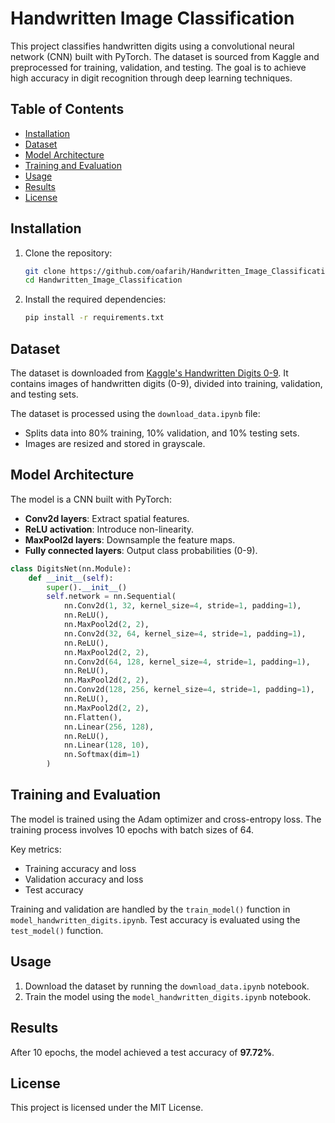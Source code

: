 
# Handwritten Image Classification

This project classifies handwritten digits using a convolutional neural network (CNN) built with PyTorch. The dataset is sourced from Kaggle and preprocessed for training, validation, and testing. The goal is to achieve high accuracy in digit recognition through deep learning techniques.

## Table of Contents
- [Installation](#installation)
- [Dataset](#dataset)
- [Model Architecture](#model-architecture)
- [Training and Evaluation](#training-and-evaluation)
- [Usage](#usage)
- [Results](#results)
- [License](#license)

## Installation

1. Clone the repository:
   ```bash
   git clone https://github.com/oafarih/Handwritten_Image_Classification.git
   cd Handwritten_Image_Classification
   ```

2. Install the required dependencies:
   ```bash
   pip install -r requirements.txt
   ```

## Dataset

The dataset is downloaded from [Kaggle's Handwritten Digits 0-9](https://www.kaggle.com/datasets/olafkrastovski/handwritten-digits-0-9). It contains images of handwritten digits (0-9), divided into training, validation, and testing sets.

The dataset is processed using the `download_data.ipynb` file:
- Splits data into 80% training, 10% validation, and 10% testing sets.
- Images are resized and stored in grayscale.

## Model Architecture

The model is a CNN built with PyTorch:
- **Conv2d layers**: Extract spatial features.
- **ReLU activation**: Introduce non-linearity.
- **MaxPool2d layers**: Downsample the feature maps.
- **Fully connected layers**: Output class probabilities (0-9).

```python
class DigitsNet(nn.Module):
    def __init__(self):
        super().__init__()
        self.network = nn.Sequential(
            nn.Conv2d(1, 32, kernel_size=4, stride=1, padding=1),
            nn.ReLU(),
            nn.MaxPool2d(2, 2),
            nn.Conv2d(32, 64, kernel_size=4, stride=1, padding=1),
            nn.ReLU(),
            nn.MaxPool2d(2, 2),
            nn.Conv2d(64, 128, kernel_size=4, stride=1, padding=1),
            nn.ReLU(),
            nn.MaxPool2d(2, 2),
            nn.Conv2d(128, 256, kernel_size=4, stride=1, padding=1),
            nn.ReLU(),
            nn.MaxPool2d(2, 2),
            nn.Flatten(),
            nn.Linear(256, 128),
            nn.ReLU(),
            nn.Linear(128, 10),
            nn.Softmax(dim=1)
        )
```

## Training and Evaluation

The model is trained using the Adam optimizer and cross-entropy loss. The training process involves 10 epochs with batch sizes of 64.

Key metrics:
- Training accuracy and loss
- Validation accuracy and loss
- Test accuracy

Training and validation are handled by the `train_model()` function in `model_handwritten_digits.ipynb`. Test accuracy is evaluated using the `test_model()` function.

## Usage

1. Download the dataset by running the `download_data.ipynb` notebook.
2. Train the model using the `model_handwritten_digits.ipynb` notebook.

## Results

After 10 epochs, the model achieved a test accuracy of **97.72%**.

## License

This project is licensed under the MIT License.
